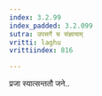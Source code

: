 ```yaml
---
index: 3.2.99
index_padded: 3.2.099
sutra: उपसर्गे च संज्ञायाम्
vritti: laghu
vrittiindex: 816

---
```

प्रजा स्यात्सन्ततौ जने..